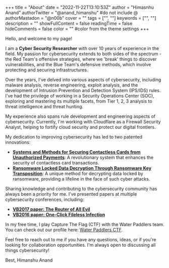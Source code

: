 +++
title = "About"
date = "2022-11-22T13:10:53Z"
author = "Himasnhu Anand"
authorTwitter = "@anand_himanshu" #do not include @
authorMastadon = "@n00b"
cover = ""
tags = ["", ""]
keywords = ["", ""]
description = ""
showFullContent = false
readingTime = false
hideComments = false
color = "" #color from the theme settings
+++

Hello, and welcome to my page!

I am a **Cyber Security Researcher** with over 10 years of experience in the field. My passion for cybersecurity extends to both sides of the spectrum - the Red Team's offensive strategies, where we 'break' things to discover vulnerabilities, and the Blue Team's defensive methods, which involve protecting and securing infrastructures.

Over the years, I've delved into various aspects of cybersecurity, including malware analysis, reverse engineering, exploit analysis, and the development of Intrusion Prevention and Detection System (IPS/IDS) rules. I've had the privilege of working in a Security Operations Center (SOC), exploring and mastering its multiple facets, from Tier 1, 2, 3 analysis to threat intelligence and threat hunting.

My experience also spans rule development and engineering aspects of cybersecurity. Currently, I'm working with Cloudflare as a Firewall Security Analyst, helping to fortify cloud security and protect our digital frontiers.

My dedication to improving cybersecurity has led to two patented innovations:
- [**Systems and Methods for Securing Contactless Cards from Unauthorized Payments**](https://patents.justia.com/patent/11087580): A revolutionary system that enhances the security of contactless card transactions.
- [**Ransomware Locked Data Decryption Through Ransomware Key Transposition**](https://patents.justia.com/patent/10554688): A unique method for decrypting data locked by ransomware, providing a lifeline in the face of such cyber attacks.

Sharing knowledge and contributing to the cybersecurity community has always been a priority for me. I've presented papers at multiple cybersecurity conferences, including:
- [**VB2017 paper: The Router of All Evil**](https://www.virusbulletin.com/blog/2018/03/vb2017-paper-router-all-evil/)
- [**VB2016 paper: One-Click Fileless Infection**](https://www.virusbulletin.com/virusbulletin/2017/03/vb2016-paper-one-click-fileless-infection/)

In my free time, I play Capture The Flag (CTF) with the Water Paddlers team. You can check out our profile here: [Water Paddlers CTF](https://ctftime.org/user/144614).

Feel free to reach out to me if you have any questions, ideas, or if you're looking for collaboration opportunities. I'm always open to discussing all things cybersecurity!

Best,
Himanshu Anand

